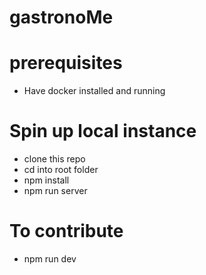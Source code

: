 # gastronoMe

# prerequisites
  - Have docker installed and running

# Spin up local instance
  - clone this repo
  - cd into root folder
  - npm install
  - npm run server

# To contribute
  - npm run dev
